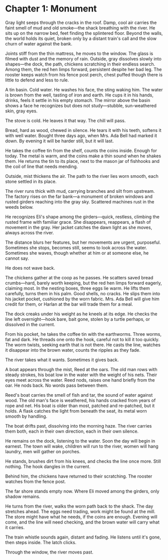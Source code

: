# Chapter 1: Monument

Gray light seeps through the cracks in the roof. Damp, cool air carries the faint smell of mud and old smoke—the shack breathing with the river. He sits up on the narrow bed, feet finding the splintered floor. Beyond the walls, the world holds its quiet, broken only by a distant train's call and the slow churn of water against the bank.

Joints stiff from the thin mattress, he moves to the window. The glass is filmed with dust and the memory of rain. Outside, gray dissolves slowly into shapes—the dock, the path, chickens scratching in their endless search. Among them, the red hen limps forward, persistent despite her bad leg. The rooster keeps watch from his fence post perch, chest puffed though there is little to defend and less to rule.

A tin basin. Cold water. He washes his face, the sting waking him. The water is brown from the well, tasting of iron and earth. He cups it in his hands, drinks, feels it settle in his empty stomach. The mirror above the basin shows a face he recognizes but does not study—stubble, sun-weathered skin, gray eyes.

The stove is cold. He leaves it that way. The chill will pass.

Bread, hard as wood, chewed in silence. He tears it with his teeth, softens it with well water. Bought three days ago, when Mrs. Ada Bell had marked it down. By evening it will be harder still, but it will last.

He takes the coffee tin from the shelf, counts the coins inside. Enough for today. The metal is warm, and the coins make a thin sound when he shakes them. He returns the tin to its place, next to the mason jar of fishhooks and the coil of line that needs mending.

Outside, mist thickens the air. The path to the river lies worn smooth, each stone settled in its place.

The river runs thick with mud, carrying branches and silt from upstream. The factory rises on the far bank—a monument of broken windows and rusted girders reaching into the gray sky. Scattered machines rust in the weeds below.

He recognizes Eli's shape among the girders—quick, restless, climbing the rusted frame with familiar grace. She disappears, reappears, a flash of movement in the gray. Her jacket catches the dawn light as she moves, always across the river.

The distance blurs her features, but her movements are urgent, purposeful. Sometimes she stops, becomes still, seems to look across the water. Sometimes she waves, though whether at him or at someone else, he cannot say.

He does not wave back.

The chickens gather at the coop as he passes. He scatters saved bread crumbs—hard, barely worth keeping, but the red hen limps forward eagerly, claiming most. In the nesting boxes, three eggs lie warm. He lifts them carefully, turns them in his palm. Good shells, no cracks. He slips them into his jacket pocket, cushioned by the worn fabric. Mrs. Ada Bell will give him credit for them, or Harlan at the bar will trade them for a meal.

The dock creaks under his weight as he kneels at its edge. He checks the line left overnight—hook bare, bait gone, stolen by a turtle perhaps, or dissolved in the current. 

From his pocket, he takes the coffee tin with the earthworms. Three worms, fat and dark. He threads one onto the hook, careful not to kill it too quickly. The worm twists, seeking earth that is not there. He casts the line, watches it disappear into the brown water, counts the ripples as they fade.

The river takes what it wants. Sometimes it gives back.

A boat appears through the mist, Reed at the oars. The old man rows with steady strokes, his boat low in the water with the weight of his nets. Their eyes meet across the water. Reed nods, raises one hand briefly from the oar. He nods back. No words pass between them.

Reed's boat carries the smell of fish and tar, the sound of water against wood. The old man's face is weathered, his hands cracked from years of rope and net. His boat is older than most, patched and re-patched, but it holds. A flask catches the light from beneath the seat, its metal worn smooth by handling.

The boat drifts past, dissolving into the morning haze. The river carries them both, each in their own direction, each in their own silence.

He remains on the dock, listening to the water. Soon the day will begin in earnest. The town will wake, children will run to the river, women will hang laundry, men will gather on porches.

He stands, brushes dirt from his knees, and checks the line once more. Still nothing. The hook dangles in the current.

Behind him, the chickens have returned to their scratching. The rooster watches from the fence post.

The far shore stands empty now. Where Eli moved among the girders, only shadow remains.

He turns from the river, walks the worn path back to the shack. The day stretches ahead. The eggs need trading, work might be found at the mill. The store might have what he needs, if the coins are enough. Evening will come, and the line will need checking, and the brown water will carry what it carries.

The train whistle sounds again, distant and fading. He listens until it's gone, then steps inside. The latch clicks.

Through the window, the river moves past. 